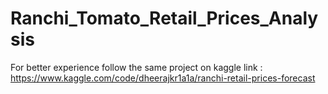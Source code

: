 # Ranchi_Tomato_Retail_Prices_Analysis
For better experience follow the same project on kaggle link :  https://www.kaggle.com/code/dheerajkr1a1a/ranchi-retail-prices-forecast
